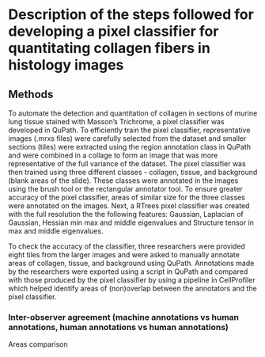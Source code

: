 # Description of the steps followed for developing a pixel classifier for quantitating collagen fibers in histology images

## Methods

To automate the detection and quantitation of collagen in sections of murine lung tissue stained with Masson’s Trichrome, a pixel classifier was developed in QuPath. To efficiently train the pixel classifier, representative images (.mrxs files) were carefully selected from the dataset and smaller sections (tiles) were extracted using the region annotation class in QuPath and were combined in a collage to form an image that was more representative of the full variance of the dataset. The pixel classifier was then trained using three different classes - collagen, tissue, and background (blank areas of the slide). These classes were annotated in the images using the brush tool or the rectangular annotator tool. To ensure greater accuracy of the pixel classifier, areas of similar size for the three classes were annotated on the images. Next, a RTrees pixel classifier was created with the full resolution the the following features: Gaussian, Laplacian of Gaussian, Hessian min max and middle eigenvalues and Structure tensor in max and middle eigenvalues. 

To check the accuracy of the classifier, three researchers were provided eight tiles from the larger images and were asked to manually annotate areas of collagen, tissue, and background using QuPath. Annotations made by the researchers were exported using a script in QuPath and compared with those produced by the pixel classifier by using a pipeline in CellProfiler which helped identify areas of (non)overlap between the annotators and the pixel classifier.

### Inter-observer agreement (machine annotations vs human annotations, human annotations vs human annotations)








Areas comparison
